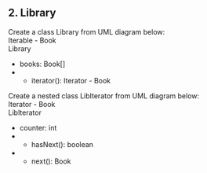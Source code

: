 ## 2. Library

Create a class Library from UML diagram below:<br>
Iterable - Book<br>
Library<br>
-	books: Book[]
- +	iterator(): Iterator - Book

Create a nested class LibIterator from UML diagram below:<br>
Iterator - Book<br>
LibIterator<br>
-	counter: int
- +	hasNext(): boolean
- +	next(): Book
